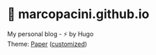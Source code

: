 # 📘 marcopacini.github.io

My personal blog - ⚡️ by Hugo  
Theme: [Paper](https://github.com/nanxiaobei/hugo-paper) ([customized](https://github.com/marcopacini/hugo-paper))
